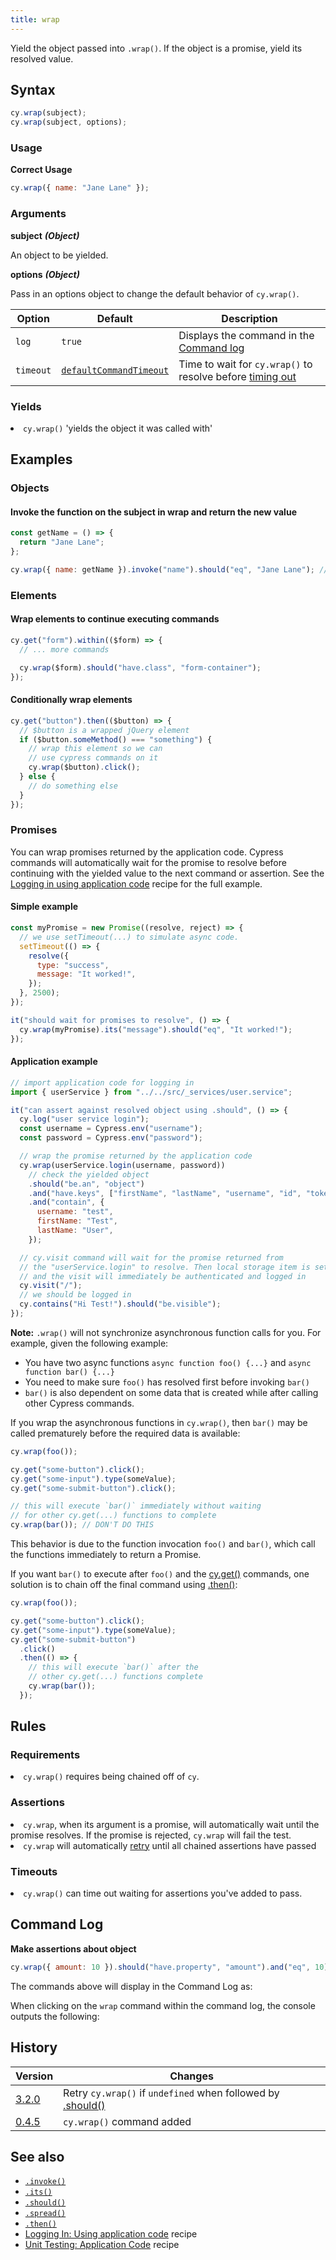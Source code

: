 ```yaml
---
title: wrap
---
```


Yield the object passed into `.wrap()`. If the object is a promise, yield its resolved value.

## Syntax

```javascript
cy.wrap(subject);
cy.wrap(subject, options);
```

### Usage

**<Icon name="check-circle" color="green"></Icon> Correct Usage**

```javascript
cy.wrap({ name: "Jane Lane" });
```

### Arguments

**<Icon name="angle-right"></Icon> subject** **_(Object)_**

An object to be yielded.

**<Icon name="angle-right"></Icon> options** **_(Object)_**

Pass in an options object to change the default behavior of `cy.wrap()`.

| Option    | Default                                                              | Description                                                                              |
| --------- | -------------------------------------------------------------------- | ---------------------------------------------------------------------------------------- |
| `log`     | `true`                                                               | Displays the command in the [Command log](/guides/core-concepts/test-runner#Command-Log) |
| `timeout` | [`defaultCommandTimeout`](/guides/references/configuration#Timeouts) | Time to wait for `cy.wrap()` to resolve before [timing out](#Timeouts)                   |

### Yields [<Icon name="question-circle"/>](introduction-to-cypress#Subject-Management)

<List><li>`cy.wrap()` 'yields the object it was called with' </li></List>

## Examples

### Objects

#### Invoke the function on the subject in wrap and return the new value

```javascript
const getName = () => {
  return "Jane Lane";
};

cy.wrap({ name: getName }).invoke("name").should("eq", "Jane Lane"); // true
```

### Elements

#### Wrap elements to continue executing commands

```javascript
cy.get("form").within(($form) => {
  // ... more commands

  cy.wrap($form).should("have.class", "form-container");
});
```

#### Conditionally wrap elements

```javascript
cy.get("button").then(($button) => {
  // $button is a wrapped jQuery element
  if ($button.someMethod() === "something") {
    // wrap this element so we can
    // use cypress commands on it
    cy.wrap($button).click();
  } else {
    // do something else
  }
});
```

### Promises

You can wrap promises returned by the application code. Cypress commands will automatically wait for the promise to resolve before continuing with the yielded value to the next command or assertion. See the [Logging in using application code](/examples/examples/recipes#Logging-In) recipe for the full example.

#### Simple example

```js
const myPromise = new Promise((resolve, reject) => {
  // we use setTimeout(...) to simulate async code.
  setTimeout(() => {
    resolve({
      type: "success",
      message: "It worked!",
    });
  }, 2500);
});

it("should wait for promises to resolve", () => {
  cy.wrap(myPromise).its("message").should("eq", "It worked!");
});
```

<DocsImage src="/img/api/wrap/cypress-wrapped-promise-waits-to-resolve.gif" alt="Wrap of promises" ></DocsImage>

#### Application example

```javascript
// import application code for logging in
import { userService } from "../../src/_services/user.service";

it("can assert against resolved object using .should", () => {
  cy.log("user service login");
  const username = Cypress.env("username");
  const password = Cypress.env("password");

  // wrap the promise returned by the application code
  cy.wrap(userService.login(username, password))
    // check the yielded object
    .should("be.an", "object")
    .and("have.keys", ["firstName", "lastName", "username", "id", "token"])
    .and("contain", {
      username: "test",
      firstName: "Test",
      lastName: "User",
    });

  // cy.visit command will wait for the promise returned from
  // the "userService.login" to resolve. Then local storage item is set
  // and the visit will immediately be authenticated and logged in
  cy.visit("/");
  // we should be logged in
  cy.contains("Hi Test!").should("be.visible");
});
```

**Note:** `.wrap()` will not synchronize asynchronous function calls for you. For example, given the following example:

- You have two async functions `async function foo() {...}` and `async function bar() {...}`
- You need to make sure `foo()` has resolved first before invoking `bar()`
- `bar()` is also dependent on some data that is created while after calling other Cypress commands.

**<Icon name="exclamation-triangle" color="red"></Icon>** If you wrap the asynchronous functions in `cy.wrap()`, then `bar()` may be called prematurely before the required data is available:

```javascript
cy.wrap(foo());

cy.get("some-button").click();
cy.get("some-input").type(someValue);
cy.get("some-submit-button").click();

// this will execute `bar()` immediately without waiting
// for other cy.get(...) functions to complete
cy.wrap(bar()); // DON'T DO THIS
```

This behavior is due to the function invocation `foo()` and `bar()`, which call the functions immediately to return a Promise.

**<Icon name="check-circle" color="green"></Icon>** If you want `bar()` to execute after `foo()` and the [cy.get()](/api/commands/get) commands, one solution is to chain off the final command using [.then()](/api/commands/then):

```javascript
cy.wrap(foo());

cy.get("some-button").click();
cy.get("some-input").type(someValue);
cy.get("some-submit-button")
  .click()
  .then(() => {
    // this will execute `bar()` after the
    // other cy.get(...) functions complete
    cy.wrap(bar());
  });
```

## Rules

### Requirements [<Icon name="question-circle"/>](introduction-to-cypress#Chains-of-Commands)

<List><li>`cy.wrap()` requires being chained off of `cy`.</li></List>

### Assertions [<Icon name="question-circle"/>](introduction-to-cypress#Assertions)

<List><li>`cy.wrap`, when its argument is a promise, will automatically wait until the promise resolves. If the promise is rejected, `cy.wrap` will fail the test.</li><li>`cy.wrap` will automatically [retry](/guides/core-concepts/retry-ability) until all chained assertions have passed</li></List>

### Timeouts [<Icon name="question-circle"/>](introduction-to-cypress#Timeouts)

<List><li>`cy.wrap()` can time out waiting for assertions you've added to pass.</li></List>

## Command Log

**Make assertions about object**

```javascript
cy.wrap({ amount: 10 }).should("have.property", "amount").and("eq", 10);
```

The commands above will display in the Command Log as:

<DocsImage src="/img/api/wrap/wrapped-object-in-cypress-tests.png" alt="Command Log wrap" ></DocsImage>

When clicking on the `wrap` command within the command log, the console outputs the following:

<DocsImage src="/img/api/wrap/console-log-only-shows-yield-of-wrap.png" alt="Console Log wrap" ></DocsImage>

## History

| Version                                     | Changes                                                                             |
| ------------------------------------------- | ----------------------------------------------------------------------------------- |
| [3.2.0](/guides/references/changelog#3-2-0) | Retry `cy.wrap()` if `undefined` when followed by [.should()](/api/commands/should) |
| [0.4.5](/guides/references/changelog#0.4.5) | `cy.wrap()` command added                                                           |

## See also

- [`.invoke()`](/api/commands/invoke)
- [`.its()`](/api/commands/its)
- [`.should()`](/api/commands/should)
- [`.spread()`](/api/commands/spread)
- [`.then()`](/api/commands/then)
- [Logging In: Using application code](/examples/examples/recipes#Logging-In) recipe
- [Unit Testing: Application Code](/examples/examples/recipes#Unit-Testing) recipe
